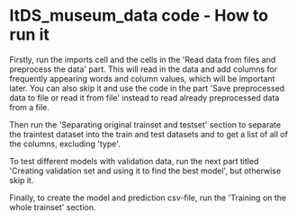 # ItDS_museum_data code - How to run it

Firstly, run the imports cell and the cells in the 'Read data from files and preprocess the data' part. This will read in the data and add columns for frequently appearing words and column values, which will be important later. You can also skip it and use the code in the part 'Save preprocessed data to file or read it from file' instead to read already preprocessed data from a file.

Then run the 'Separating original trainset and testset' section to separate the traintest dataset into the train and test datasets and to get a list of all of the columns, excluding 'type'.

To test different models with validation data, run the next part titled 'Creating validation set and using it to find the best model', but otherwise skip it.

Finally, to create the model and prediction csv-file, run the 'Training on the whole trainset' section.
